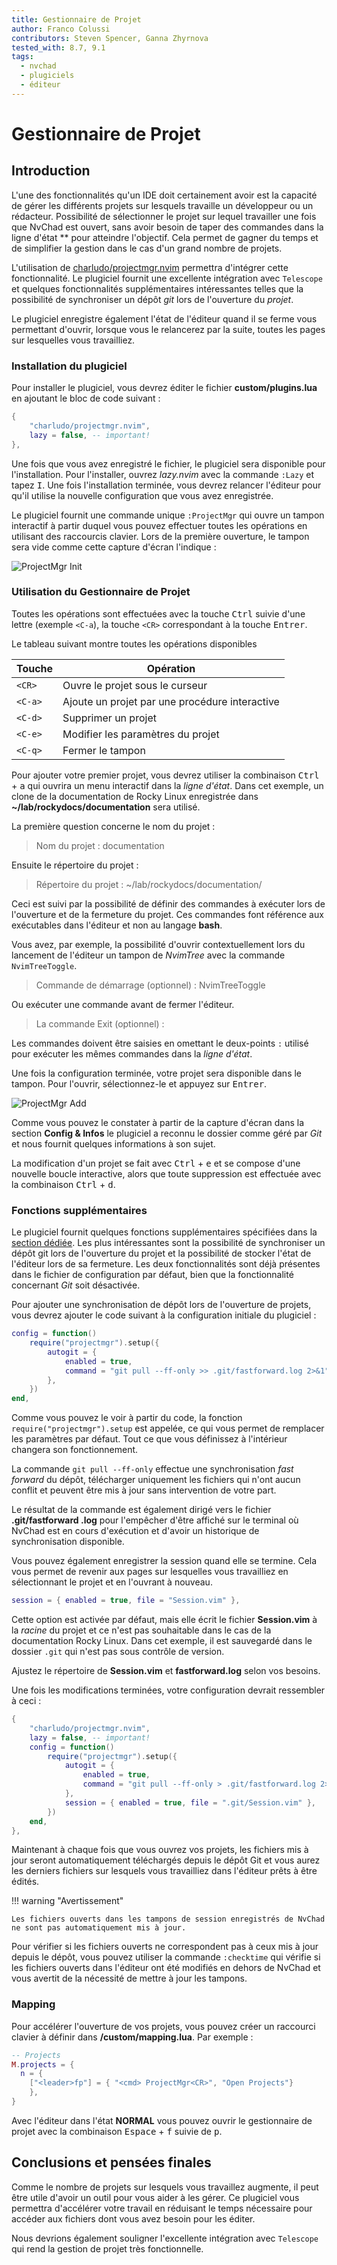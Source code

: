 ```yaml
---
title: Gestionnaire de Projet
author: Franco Colussi
contributors: Steven Spencer, Ganna Zhyrnova
tested_with: 8.7, 9.1
tags:
  - nvchad
  - plugiciels
  - éditeur
---
```


# Gestionnaire de Projet

## Introduction

L'une des fonctionnalités qu'un IDE doit certainement avoir est la capacité de gérer les différents projets sur lesquels travaille un développeur ou un rédacteur. Possibilité de sélectionner le projet sur lequel travailler une fois que NvChad est ouvert, sans avoir besoin de taper des commandes dans la ligne d'état ** pour atteindre l'objectif. Cela permet de gagner du temps et de simplifier la gestion dans le cas d'un grand nombre de projets.

L'utilisation de [charludo/projectmgr.nvim](https://github.com/charludo/projectmgr.nvim) permettra d'intégrer cette fonctionnalité. Le plugiciel fournit une excellente intégration avec `Telescope` et quelques fonctionnalités supplémentaires intéressantes telles que la possibilité de synchroniser un dépôt *git* lors de l'ouverture du *projet*.

Le plugiciel enregistre également l'état de l'éditeur quand il se ferme vous permettant d'ouvrir, lorsque vous le relancerez par la suite, toutes les pages sur lesquelles vous travailliez.

### Installation du plugiciel

Pour installer le plugiciel, vous devrez éditer le fichier **custom/plugins.lua** en ajoutant le bloc de code suivant :

```lua
{
    "charludo/projectmgr.nvim",
    lazy = false, -- important!
},
```

Une fois que vous avez enregistré le fichier, le plugiciel sera disponible pour l'installation. Pour l'installer, ouvrez *lazy.nvim* avec la commande `:Lazy` et tapez <kbd>I</kbd>. Une fois l'installation terminée, vous devrez relancer l'éditeur pour qu'il utilise la nouvelle configuration que vous avez enregistrée.

Le plugiciel fournit une commande unique `:ProjectMgr` qui ouvre un tampon interactif à partir duquel vous pouvez effectuer toutes les opérations en utilisant des raccourcis clavier. Lors de la première ouverture, le tampon sera vide comme cette capture d'écran l'indique :

![ProjectMgr Init](./images/projectmgr_init.png)

### Utilisation du Gestionnaire de Projet

Toutes les opérations sont effectuées avec la touche <kbd>Ctrl</kbd> suivie d'une lettre (exemple `<C-a`), la touche `<CR>` correspondant à la touche <kbd>Entrer</kbd>.

Le tableau suivant montre toutes les opérations disponibles

| Touche        | Opération                                      |
| ------------- | ---------------------------------------------- |
| `<CR>`  | Ouvre le projet sous le curseur                |
| `<C-a>` | Ajoute un projet par une procédure interactive |
| `<C-d>` | Supprimer un projet                            |
| `<C-e>` | Modifier les paramètres du projet              |
| `<C-q>` | Fermer le tampon                               |

Pour ajouter votre premier projet, vous devrez utiliser la combinaison <kbd>Ctrl</kbd> + <kbd>a</kbd> qui ouvrira un menu interactif dans la *ligne d'état*. Dans cet exemple, un clone de la documentation de Rocky Linux enregistrée dans **~/lab/rockydocs/documentation** sera utilisé.

La première question concerne le nom du projet :

> Nom du projet : documentation

Ensuite le répertoire du projet :

> Répertoire du projet : ~/lab/rockydocs/documentation/

Ceci est suivi par la possibilité de définir des commandes à exécuter lors de l'ouverture et de la fermeture du projet. Ces commandes font référence aux exécutables dans l'éditeur et non au langage **bash**.

Vous avez, par exemple, la possibilité d'ouvrir contextuellement lors du lancement de l'éditeur un tampon de *NvimTree* avec la commande `NvimTreeToggle`.

> Commande de démarrage (optionnel) : NvimTreeToggle

Ou exécuter une commande avant de fermer l'éditeur.

> La commande Exit (optionnel) :

Les commandes doivent être saisies en omettant le deux-points `:` utilisé pour exécuter les mêmes commandes dans la *ligne d'état*.

Une fois la configuration terminée, votre projet sera disponible dans le tampon. Pour l'ouvrir, sélectionnez-le et appuyez sur <kbd>Entrer</kbd>.

![ProjectMgr Add](./images/projectmgr_add.png)

Comme vous pouvez le constater à partir de la capture d'écran dans la section **Config & Infos** le plugiciel a reconnu le dossier comme géré par *Git* et nous fournit quelques informations à son sujet.

La modification d'un projet se fait avec <kbd>Ctrl</kbd> + <kbd>e</kbd> et se compose d'une nouvelle boucle interactive, alors que toute suppression est effectuée avec la combinaison <kbd>Ctrl</kbd> + <kbd>d</kbd>.

### Fonctions supplémentaires

Le plugiciel fournit quelques fonctions supplémentaires spécifiées dans la [section dédiée](https://github.com/charludo/projectmgr.nvim#%EF%B8%8F-configuration). Les plus intéressantes sont la possibilité de synchroniser un dépôt git lors de l'ouverture du projet et la possibilité de stocker l'état de l'éditeur lors de sa fermeture. Les deux fonctionnalités sont déjà présentes dans le fichier de configuration par défaut, bien que la fonctionnalité concernant *Git* soit désactivée.

Pour ajouter une synchronisation de dépôt lors de l'ouverture de projets, vous devrez ajouter le code suivant à la configuration initiale du plugiciel :

```lua
config = function()
    require("projectmgr").setup({
        autogit = {
            enabled = true,
            command = "git pull --ff-only >> .git/fastforward.log 2>&1",
        },
    })
end,
```

Comme vous pouvez le voir à partir du code, la fonction `require("projectmgr").setup` est appelée, ce qui vous permet de remplacer les paramètres par défaut. Tout ce que vous définissez à l'intérieur changera son fonctionnement.

La commande `git pull --ff-only` effectue une synchronisation *fast forward* du dépôt, télécharger uniquement les fichiers qui n'ont aucun conflit et peuvent être mis à jour sans intervention de votre part.

Le résultat de la commande est également dirigé vers le fichier **.git/fastforward .log** pour l'empêcher d'être affiché sur le terminal où NvChad est en cours d'exécution et d'avoir un historique de synchronisation disponible.

Vous pouvez également enregistrer la session quand elle se termine. Cela vous permet de revenir aux pages sur lesquelles vous travailliez en sélectionnant le projet et en l'ouvrant à nouveau.

```lua
session = { enabled = true, file = "Session.vim" },
```

Cette option est activée par défaut, mais elle écrit le fichier **Session.vim** à la *racine* du projet et ce n'est pas souhaitable dans le cas de la documentation Rocky Linux. Dans cet exemple, il est sauvegardé dans le dossier `.git` qui n'est pas sous contrôle de version.

Ajustez le répertoire de **Session.vim** et **fastforward.log** selon vos besoins.

Une fois les modifications terminées, votre configuration devrait ressembler à ceci :

```lua
{
    "charludo/projectmgr.nvim",
    lazy = false, -- important!
    config = function()
        require("projectmgr").setup({
            autogit = {
                enabled = true,
                command = "git pull --ff-only > .git/fastforward.log 2>&1",
            },
            session = { enabled = true, file = ".git/Session.vim" },
        })
    end,
},
```

Maintenant à chaque fois que vous ouvrez vos projets, les fichiers mis à jour seront automatiquement téléchargés depuis le dépôt Git et vous aurez les derniers fichiers sur lesquels vous travailliez dans l'éditeur prêts à être édités.

!!! warning "Avertissement"

    Les fichiers ouverts dans les tampons de session enregistrés de NvChad ne sont pas automatiquement mis à jour.

Pour vérifier si les fichiers ouverts ne correspondent pas à ceux mis à jour depuis le dépôt, vous pouvez utiliser la commande `:checktime` qui vérifie si les fichiers ouverts dans l'éditeur ont été modifiés en dehors de NvChad et vous avertit de la nécessité de mettre à jour les tampons.

### Mapping

Pour accélérer l'ouverture de vos projets, vous pouvez créer un raccourci clavier à définir dans **/custom/mapping.lua**. Par exemple :

```lua
-- Projects
M.projects = {
  n = {
    ["<leader>fp"] = { "<cmd> ProjectMgr<CR>", "Open Projects"}
    },
}
```

Avec l'éditeur dans l'état **NORMAL** vous pouvez ouvrir le gestionnaire de projet avec la combinaison <kbd>Espace</kbd> + <kbd>f</kbd> suivie de <kbd>p</kbd>.

## Conclusions et pensées finales

Comme le nombre de projets sur lesquels vous travaillez augmente, il peut être utile d'avoir un outil pour vous aider à les gérer. Ce plugiciel vous permettra d'accélérer votre travail en réduisant le temps nécessaire pour accéder aux fichiers dont vous avez besoin pour les éditer.

Nous devrions également souligner l'excellente intégration avec `Telescope` qui rend la gestion de projet très fonctionnelle.

